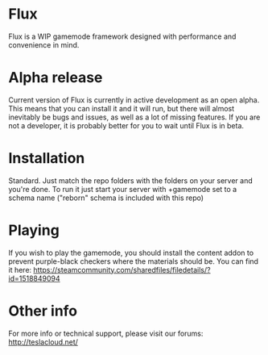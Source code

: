 # Flux
Flux is a WIP gamemode framework designed with performance and convenience in mind.

# Alpha release
Current version of Flux is currently in active development as an open alpha. This means that you can install it and it will run, but there will almost inevitably be bugs and issues, as well as a lot of missing features. If you are not a developer, it is probably better for you to wait until Flux is in beta.

# Installation
Standard. Just match the repo folders with the folders on your server and you're done. To run it just start your server with +gamemode set to a schema name ("reborn" schema is included with this repo)

# Playing
If you wish to play the gamemode, you should install the content addon to prevent purple-black checkers where the materials should be. You can find it here: <https://steamcommunity.com/sharedfiles/filedetails/?id=1518849094>

# Other info
For more info or technical support, please visit our forums: http://teslacloud.net/
